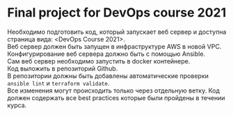 # Final project for DevOps course 2021

Необходимо подготовить код, который запускает веб сервер и доступна страница вида: <DevOps Course 2021>. \
Веб сервер должен быть запущен в инфраструктуре AWS в новой VPC. \
Конфигурирование веб сервера должно быть с помощью Ansible. \
Сам веб сервер необходимо запустить в docker контейнере. \
Код выложить в репозиторий Github. \
В репозитории должны быть добавлены автоматические проверки `ansible lint` и `terraform validate`. \
Все изменения могут происходить только через отдельную ветку. Код должен содержать все best practices которые были пройдены в течении курса.